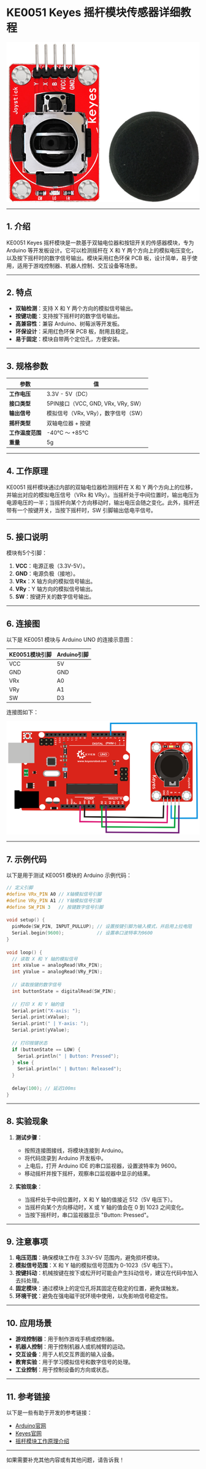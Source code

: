 # **KE0051 Keyes 摇杆模块传感器详细教程**

![image-20250312161230376](media/image-20250312161230376.png)

---

## **1. 介绍**

KE0051 Keyes 摇杆模块是一款基于双轴电位器和按钮开关的传感器模块，专为 Arduino 等开发板设计。它可以检测摇杆在 X 和 Y 两个方向上的模拟电压变化，以及按下摇杆时的数字信号输出。模块采用红色环保 PCB 板，设计简单，易于使用，适用于游戏控制器、机器人控制、交互设备等场景。

---

## **2. 特点**

- **双轴检测**：支持 X 和 Y 两个方向的模拟信号输出。
- **按键功能**：支持按下摇杆时的数字信号输出。
- **高兼容性**：兼容 Arduino、树莓派等开发板。
- **环保设计**：采用红色环保 PCB 板，耐用且稳定。
- **易于固定**：模块自带两个定位孔，方便安装。

---

## **3. 规格参数**

| 参数            | 值                     |
|-----------------|------------------------|
| **工作电压**    | 3.3V - 5V（DC）        |
| **接口类型**    | 5PIN接口（VCC, GND, VRx, VRy, SW） |
| **输出信号**    | 模拟信号（VRx, VRy），数字信号（SW） |
| **摇杆类型**    | 双轴电位器 + 按键      |
| **工作温度范围**| -40℃ ～ +85℃          |
| **重量**        | 5g                     |

---

## **4. 工作原理**

KE0051 摇杆模块通过内部的双轴电位器检测摇杆在 X 和 Y 两个方向上的位移，并输出对应的模拟电压信号（VRx 和 VRy）。当摇杆处于中间位置时，输出电压为电源电压的一半；当摇杆向某个方向移动时，输出电压会随之变化。此外，摇杆还带有一个按键开关，当按下摇杆时，SW 引脚输出低电平信号。

---

## **5. 接口说明**

模块有5个引脚：
1. **VCC**：电源正极（3.3V-5V）。
2. **GND**：电源负极（接地）。
3. **VRx**：X 轴方向的模拟信号输出。
4. **VRy**：Y 轴方向的模拟信号输出。
5. **SW**：按键开关的数字信号输出。

---

## **6. 连接图**

以下是 KE0051 模块与 Arduino UNO 的连接示意图：

| KE0051模块引脚 | Arduino引脚 |
| -------------- | ----------- |
| VCC            | 5V          |
| GND            | GND         |
| VRx            | A0          |
| VRy            | A1          |
| SW             | D3          |

连接图如下：

![image-20250312161245929](media/image-20250312161245929.png)

---

## **7. 示例代码**

以下是用于测试 KE0051 模块的 Arduino 示例代码：

```cpp
// 定义引脚
#define VRx_PIN A0 // X轴模拟信号引脚
#define VRy_PIN A1 // Y轴模拟信号引脚
#define SW_PIN 3   // 按键数字信号引脚

void setup() {
  pinMode(SW_PIN, INPUT_PULLUP); // 设置按键引脚为输入模式，并启用上拉电阻
  Serial.begin(9600);            // 设置串口波特率为9600
}

void loop() {
  // 读取 X 和 Y 轴的模拟信号
  int xValue = analogRead(VRx_PIN);
  int yValue = analogRead(VRy_PIN);

  // 读取按键的数字信号
  int buttonState = digitalRead(SW_PIN);

  // 打印 X 和 Y 轴的值
  Serial.print("X-axis: ");
  Serial.print(xValue);
  Serial.print(" | Y-axis: ");
  Serial.print(yValue);

  // 打印按键状态
  if (buttonState == LOW) {
    Serial.println(" | Button: Pressed");
  } else {
    Serial.println(" | Button: Released");
  }

  delay(100); // 延迟100ms
}
```

---

## **8. 实验现象**

1. **测试步骤**：
   - 按照连接图接线，将模块连接到 Arduino。
   - 将代码烧录到 Arduino 开发板中。
   - 上电后，打开 Arduino IDE 的串口监视器，设置波特率为 9600。
   - 移动摇杆并按下摇杆，观察串口监视器中显示的结果。

2. **实验现象**：
   - 当摇杆处于中间位置时，X 和 Y 轴的值接近 512（5V 电压下）。
   - 当摇杆向某个方向移动时，X 或 Y 轴的值会在 0 到 1023 之间变化。
   - 当按下摇杆时，串口监视器显示 "Button: Pressed"。

---

## **9. 注意事项**

1. **电压范围**：确保模块工作在 3.3V-5V 范围内，避免损坏模块。
2. **模拟信号范围**：X 和 Y 轴的模拟信号范围为 0-1023（5V 电压下）。
3. **按键抖动**：机械按键在按下或松开时可能会产生抖动信号，建议在代码中加入去抖处理。
4. **固定模块**：通过模块上的定位孔将其固定在稳定的位置，避免误触发。
5. **环境干扰**：避免在强电磁干扰环境中使用，以免影响信号稳定性。

---

## **10. 应用场景**

- **游戏控制器**：用于制作游戏手柄或控制器。
- **机器人控制**：用于控制机器人或机械臂的运动。
- **交互设备**：用于人机交互界面的输入设备。
- **教育实验**：用于学习模拟信号和数字信号的处理。
- **工业控制**：用于控制设备的方向或状态。

---

## **11. 参考链接**

以下是一些有助于开发的参考链接：
- [Arduino官网](https://www.arduino.cc/)
- [Keyes官网](http://www.keyes-robot.com/)
- [摇杆模块工作原理介绍](https://en.wikipedia.org/wiki/Joystick)

---

如果需要补充其他内容或有其他问题，请告诉我！
